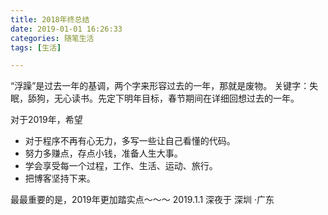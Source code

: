 ```yaml
---
title: 2018年终总结
date: 2019-01-01 16:26:33
categories: 随笔生活
tags: [生活]

---
```


“浮躁”是过去一年的基调，两个字来形容过去的一年，那就是废物。
关键字：失眠，舔狗，无心读书。先定下明年目标，春节期间在详细回想过去的一年。

对于2019年，希望

+ 对于程序不再有心无力，多写一些让自己看懂的代码。
+ 努力多赚点，存点小钱，准备人生大事。
+ 学会享受每一个过程，工作、生活、运动、旅行。
+ 把博客坚持下来。

最最重要的是，2019年更加踏实点～～～ 
2019.1.1 深夜于 深圳 ·广东
